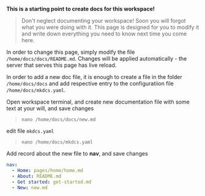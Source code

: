 **This is a starting point to create docs for this workspace!**

> Don't neglect documenting your workspace! Soon you will forgot what you were doing with it. 
> This page is designed for you to modify it and write down everything you need to know next time you come here.

In order to change this page, simply modify the file `/home/docs/docs/README.md`. Changes will be applied automatically - the 
server that serves this page has live reload.

In order to add a new doc file, it is enough to create a file in the folder `/home/docs/docs` and add respective entry 
to the configuratiion file `/home/docs/mkdcs.yaml`.   

Open workspace terminal, and create new documentation file with some text at your will, and save changes

> `nano /home/docs/docs/new.md` 

edit file `mkdcs.yaml`  

> `nano /home/docs/mkdcs.yaml`  

Add record about the new file to **nav**, and save changes

```yaml
nav:
  - Home: pages/home/home.md
  - About: README.md
  - Get started: get-started.md
  - New: new.md
```